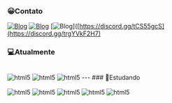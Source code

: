 ### 😀Contato
[![Blog](https://img.shields.io/badge/Instagram-E4405F?style=for-the-badge&logo=instagram&logoColor=white)](https://www.instagram.com/ctrlrody/)
[![Blog](https://img.shields.io/badge/LinkedIn-0077B5?style=for-the-badge&logo=linkedin&logoColor=white)](https://www.linkedin.com/in/rodolfo-falcao-a057902aa/)
[![Blog](https://img.shields.io/badge/Discord-7289DA?style=for-the-badge&logo=discord&logoColor=white)]([https://discord.gg/tCS55gcS](https://discord.gg/trgYVkF2H7)


### 💻Atualmente
<div style="display: inline_block"><br/>
    <img alt="html5" src="https://img.shields.io/badge/MySQL-00000F?style=for-the-badge&logo=mysql&logoColor=white"/>
    <img alt="html5" src="https://img.shields.io/badge/HTML5-E34F26?style=for-the-badge&logo=html5&logoColor=white"/>
    <img alt="html5" src="https://img.shields.io/badge/CSS3-1572B6?style=for-the-badge&logo=css3&logoColor=white"/>
---
### 📒Estudando
<div style="display: inline_block"><br/>
    <img alt="html5" src="https://img.shields.io/badge/JavaScript-323330?style=for-the-badge&logo=javascript&logoColor=F7DF1E"/>
    <img alt="html5" src="https://img.shields.io/badge/PHP-777BB4?style=for-the-badge&logo=php&logoColor=white"/>
    <img alt="html5" src="https://img.shields.io/badge/C%2B%2B-00599C?style=for-the-badge&logo=c%2B%2B&logoColor=white"/>
    <img alt="html5" src="https://img.shields.io/badge/styled--components-DB7093?style=for-the-badge&logo=styled-components&logoColor=white"/>
    <img alt="html5" src="https://img.shields.io/badge/Figma-F24E1E?style=for-the-badge&logo=figma&logoColor=white"/>
</div>

